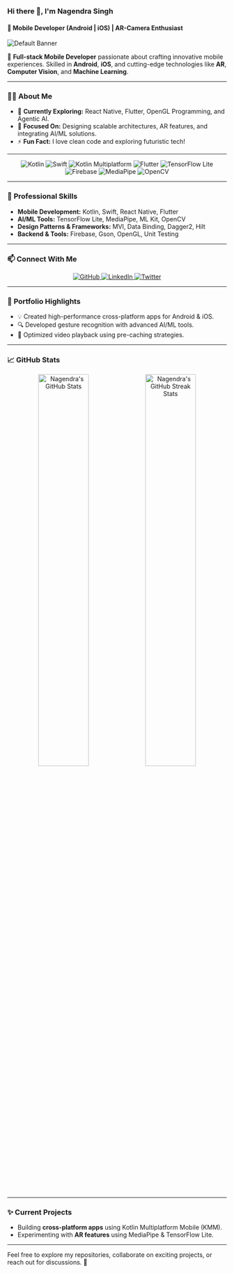 ### Hi there 👋, I'm **Nagendra Singh**  
#### 🚀 Mobile Developer (Android | iOS) | AR-Camera Enthusiast  

![Default Banner](https://raw.githubusercontent.com/halfrost/halfrost/master/icons/header_.png)

🌟 **Full-stack Mobile Developer** passionate about crafting innovative mobile experiences. Skilled in **Android**, **iOS**, and cutting-edge technologies like **AR**, **Computer Vision**, and **Machine Learning**.

---

### 👨‍💻 **About Me**
- 🌱 **Currently Exploring:** React Native, Flutter, OpenGL Programming, and Agentic AI.  
- 🎯 **Focused On:** Designing scalable architectures, AR features, and integrating AI/ML solutions.  
- ⚡ **Fun Fact:** I love clean code and exploring futuristic tech!  

---

<p align="center">
  <img src="https://img.shields.io/badge/Kotlin-%230095D5.svg?&style=for-the-badge&logo=kotlin&logoColor=white" alt="Kotlin">
  <img src="https://img.shields.io/badge/Swift-%23FA7343.svg?&style=for-the-badge&logo=swift&logoColor=white" alt="Swift">
  <img src="https://img.shields.io/badge/Kotlin_Multiplatform-%230095D5.svg?&style=for-the-badge&logo=kotlin&logoColor=white" alt="Kotlin Multiplatform">
  <img src="https://img.shields.io/badge/Flutter-%2302569B.svg?&style=for-the-badge&logo=flutter&logoColor=white" alt="Flutter">
  <img src="https://img.shields.io/badge/TensorFlow_Lite-%23FF6F00.svg?&style=for-the-badge&logo=tensorflow&logoColor=white" alt="TensorFlow Lite">
  <img src="https://img.shields.io/badge/Firebase-%23FFCA28.svg?&style=for-the-badge&logo=firebase&logoColor=white" alt="Firebase">
  <img src="https://img.shields.io/badge/MediaPipe-%23FF5733.svg?&style=for-the-badge&logo=google&logoColor=white" alt="MediaPipe">
  <img src="https://img.shields.io/badge/OpenCV-%235C3EE8.svg?&style=for-the-badge&logo=opencv&logoColor=white" alt="OpenCV">
</p>

---

### 💼 **Professional Skills**
- **Mobile Development:** Kotlin, Swift, React Native, Flutter  
- **AI/ML Tools:** TensorFlow Lite, MediaPipe, ML Kit, OpenCV  
- **Design Patterns & Frameworks:** MVI, Data Binding, Dagger2, Hilt  
- **Backend & Tools:** Firebase, Gson, OpenGL, Unit Testing  

---

### 📫 **Connect With Me**
<p align="center">
  <a href="https://github.com/nagendra-8275">
    <img src="https://img.shields.io/badge/GitHub-%23121011.svg?&style=for-the-badge&logo=github&logoColor=white" alt="GitHub">
  </a>
  <a href="https://www.linkedin.com/in/nagendra789/">
    <img src="https://img.shields.io/badge/LinkedIn-%230077B5.svg?&style=for-the-badge&logo=linkedin&logoColor=white" alt="LinkedIn">
  </a>
  <a href="https://twitter.com/home">
    <img src="https://img.shields.io/badge/Twitter-%231DA1F2.svg?&style=for-the-badge&logo=twitter&logoColor=white" alt="Twitter">
  </a>
</p>

---

### 🌟 **Portfolio Highlights**
- 💡 Created high-performance cross-platform apps for Android & iOS.  
- 🔍 Developed gesture recognition with advanced AI/ML tools.  
- 🎥 Optimized video playback using pre-caching strategies.  

---

### 📈 **GitHub Stats**
<p align="center">
  <img src="https://github-readme-stats.vercel.app/api?username=nagendra-8275&show_icons=true&theme=radical" alt="Nagendra's GitHub Stats" width="48%" />
  <img src="https://github-readme-streak-stats.herokuapp.com/?user=nagendra-8275&theme=radical" alt="Nagendra's GitHub Streak Stats" width="48%" />
</p>

---

### ✨ **Current Projects**
- Building **cross-platform apps** using Kotlin Multiplatform Mobile (KMM).  
- Experimenting with **AR features** using MediaPipe & TensorFlow Lite.

---

Feel free to explore my repositories, collaborate on exciting projects, or reach out for discussions. 🚀
